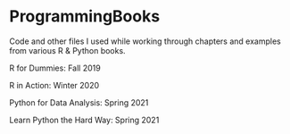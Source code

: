 # ProgrammingBooks
Code and other files I used while working through chapters and examples from various R & Python books.

R for Dummies: Fall 2019

R in Action: Winter 2020

Python for Data Analysis: Spring 2021

Learn Python the Hard Way: Spring 2021
